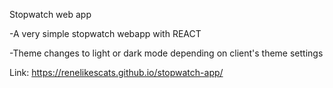 Stopwatch web app

-A very simple stopwatch webapp with REACT

-Theme changes to light or dark mode depending on client's theme settings

Link: https://renelikescats.github.io/stopwatch-app/
